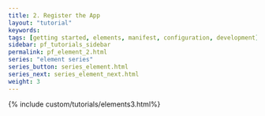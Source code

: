 ```yaml
---
title: 2. Register the App
layout: "tutorial"
keywords:
tags: [getting started, elements, manifest, configuration, development]
sidebar: pf_tutorials_sidebar
permalink: pf_element_2.html
series: "element series"
series_button: series_element.html
series_next: series_element_next.html
weight: 3
---
```

{% include custom/tutorials/elements3.html%}
